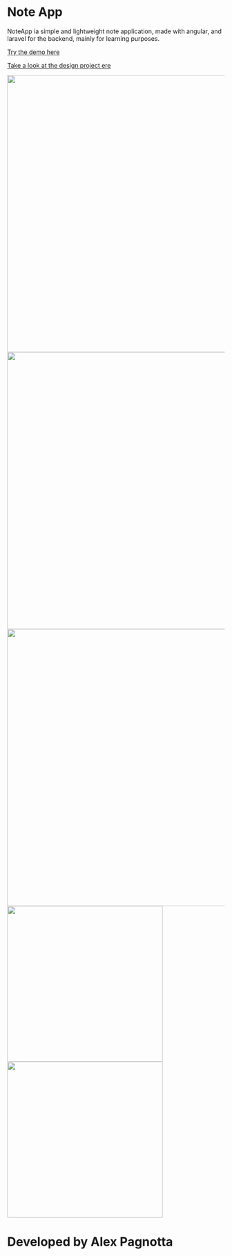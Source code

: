 # Note App

NoteApp ia simple and lightweight note application, made with angular, and laravel for the backend, mainly for learning purposes.

[Try the demo here](https://alexpagnotta.github.io/NoteAppDemo/notes)


[Take a look at the design project ere](https://www.behance.net/gallery/69267423/NoteApp)

<img src="https://i.imgur.com/7McVFMP.png" width="640" heigth="360">
<img src="https://i.imgur.com/eA0md7a.png" width="640" heigth="360">
<img src="https://i.imgur.com/SJiS4b8.png" width="640" heigth="360">
<img src="https://i.imgur.com/RKYWwn3.png" width="360" heigth="640">
<img src="https://i.imgur.com/3fPMsFI.png" width="360" heigth="640">

# Developed by Alex Pagnotta
